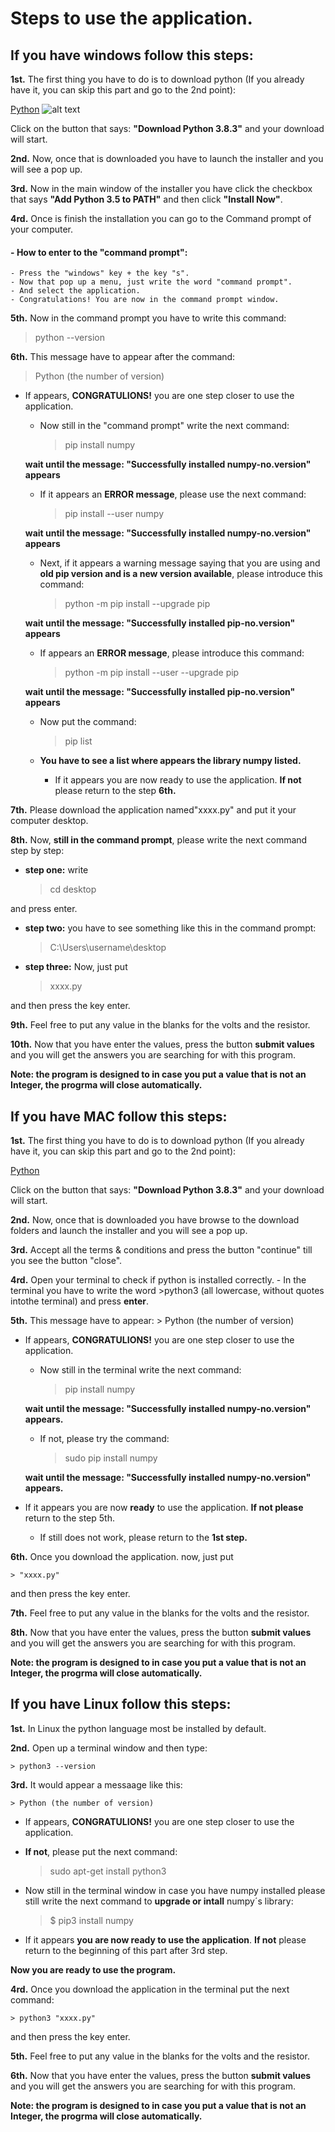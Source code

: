 # Steps to use the application.

## If you have windows follow this steps:

**1st.** The first thing you have to do is to download python (If you already have it, you can skip this part and go to the 2nd point):

[Python](https://www.python.org/downloads/) ![alt text][logo]

[logo]: https://github.com/ferpart/Numerical_Methods_Final_Project/tree/master/Images_MD/python.png "Python"

Click on the button that says: **"Download Python 3.8.3"** and your download will start.

**2nd.** Now, once that is downloaded you have to launch the installer and you will see a pop up.

**3rd.** Now in the main window of the installer you have click the checkbox that says **"Add Python 3.5 to PATH"** and then click **"Install Now"**.

**4rd.** Once is finish the installation you can go to the Command prompt of your computer.
	
 #### - **How to enter to the "command prompt":**
 ```
 - Press the "windows" key + the key "s".
 - Now that pop up a menu, just write the word "command prompt".
 - And select the application.
 - Congratulations! You are now in the command prompt window.
  ```
**5th.** Now in the command prompt you have to write this command:
 > python --version

**6th.** This message have to appear after the command:
> Python (the number of version)

- If appears, **CONGRATULIONS!** you are one step closer to use the application.
	- Now still in the "command prompt" write the next command:
		> pip install numpy
	
	**wait until the message: "Successfully installed numpy-no.version" appears**
	
	- If it appears an **ERROR message**, please use the next command:
		> pip install --user numpy
		
	**wait until the message: "Successfully installed numpy-no.version" appears**
	
	- Next, if it appears a warning message saying that you are using and **old pip version and is a new version available**, please introduce this command:
		> python -m pip install --upgrade pip
		
	**wait until the message: "Successfully installed pip-no.version" appears**
	
	- If appears an **ERROR message**, please introduce this command:
		> python -m pip install --user --upgrade pip
		
	**wait until the message: "Successfully installed pip-no.version" appears**
	
	- Now put the command:
		> pip list
		
	- **You have to see a list where appears the library numpy listed.**
		- If it appears you are now ready to use the application. **If not** please return to the step **6th.**
		
**7th.** Please download the application named"xxxx.py" and put it your computer desktop.

**8th.** Now, **still in the command prompt**, please write the next command step by step:
- **step one:** write 
	> cd desktop 
	
and press enter.

- **step two:** you have to see something like this in the command prompt: 
	> C:\Users\username\desktop

- **step three:** Now, just put 
	> xxxx.py 
	
and then press the key enter.
		
**9th.** Feel free to put any value in the blanks for the volts and the resistor.

**10th.** Now that you have enter the values, press the button **submit values** and you will get the answers you are searching for with this program.

**Note: the program is designed to in case you put a value that is not an Integer, the progrma will close automatically.**

## If you have MAC follow this steps:

**1st.** The first thing you have to do is to download python (If you already have it, you can skip this part and go to the 2nd point):

[Python](https://www.python.org/downloads/)

Click on the button that says: **"Download Python 3.8.3"** and your download will start.

**2nd.** Now, once that is downloaded you have browse to the download folders and launch the installer and you will see a pop up.

**3rd.** Accept all the terms & conditions and press the button "continue" till you see the button "close".

**4rd.** Open your terminal to check if python is installed correctly.
	- In the terminal you have to write the word 
		>python3 (all lowercase, without quotes intothe terminal) and press **enter**.
		
**5th.** This message have to appear:
	> Python (the number of version) 
	
- If appears, **CONGRATULIONS!** you are one step closer to use the application.
	- Now still in the terminal write the next command:
		> pip install numpy
		
	**wait until the message: "Successfully installed numpy-no.version" appears.**
	
	- If not, please try the command:
		> sudo pip install numpy
		
	**wait until the message: "Successfully installed numpy-no.version" appears.**
	
- If it appears you are now **ready** to use the application. **If not please** return to the step 5th.
	- If still does not work, please return to the **1st step.**
	
**6th.** Once you download the application. now, just put 

	> "xxxx.py" 
	
and then press the key enter.

**7th.** Feel free to put any value in the blanks for the volts and the resistor.

**8th.** Now that you have enter the values, press the button **submit values** and you will get the answers you are searching for with this program.

**Note: the program is designed to in case you put a value that is not an Integer, the progrma will close automatically.**

## If you have Linux follow this steps:

**1st.** In Linux the python language most be installed by default.

**2nd.** Open up a terminal window and then type:

	> python3 --version

**3rd.** It would appear a messaage like this:

	> Python (the number of version)
	
	
- If appears, **CONGRATULIONS!** you are one step closer to use the application.

- **If not**, please put the next command:
	> sudo apt-get install python3

- Now still in the terminal window in case you have numpy installed please still write the next command to **upgrade or intall** numpy´s library:
	> $ pip3 install numpy
	
- If it appears **you are now ready to use the application**. **If not** please return to the beginning of this part after 3rd step.

**Now you are ready to use the program.**

**4rd.** Once you download the application in the terminal put the next command:

	> python3 "xxxx.py" 

and then press the key enter.

**5th.** Feel free to put any value in the blanks for the volts and the resistor.

**6th.** Now that you have enter the values, press the button **submit values** and you will get the answers you are searching for with this program.

**Note: the program is designed to in case you put a value that is not an Integer, the progrma will close automatically.**
